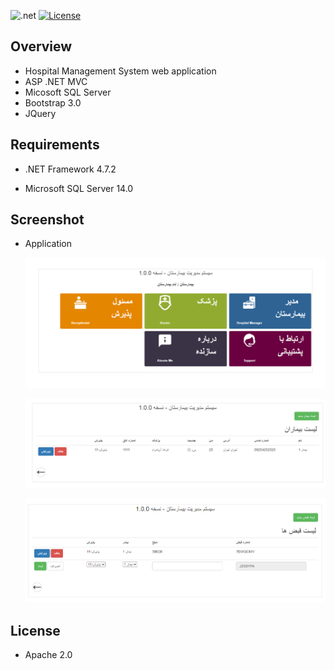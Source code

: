 ![.net](https://img.shields.io/badge/.NETFramework-4.7.2-blue.svg)
[![License](https://img.shields.io/badge/License-Apache%202.0-orange.svg)](https://opensource.org/licenses/Apache-2.0)


## Overview
- Hospital Management System web application
- ASP .NET MVC
- Micosoft SQL Server
- Bootstrap 3.0
- JQuery

## Requirements

- .NET Framework 4.7.2

- Microsoft SQL Server 14.0

## Screenshot
- Application
  
  ![application.png](images/application.png)
  
  ![application.png](images/app2.png)
  
  ![application.png](images/app3.png)

## License

- Apache 2.0



